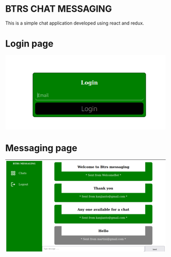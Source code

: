 # BTRS CHAT MESSAGING

This is a simple chat application developed using react and redux.

# Login page

![login_page_image]

# Messaging page

![messaging_page_image]

[login_page_image]: images/login_screen.png "Login screen"
[messaging_page_image]: images/messaging_screen.png "Messageing screen"